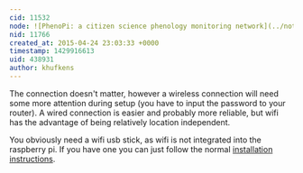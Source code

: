 ```yaml
---
cid: 11532
node: ![PhenoPi: a citizen science phenology monitoring network](../notes/khufkens/04-24-2015/phenopi-a-citizen-science-phenology-monitoring-network)
nid: 11766
created_at: 2015-04-24 23:03:33 +0000
timestamp: 1429916613
uid: 438931
author: khufkens
---
```


The connection doesn't matter, however a wireless connection will need some more attention during setup (you have to input the password to your router). A wired connection is easier and probably more reliable, but wifi has the advantage of being relatively location independent.

You obviously need a wifi usb stick, as wifi is not integrated into the raspberry pi. If you have one you can just follow the normal [installation instructions](https://www.raspberrypi.org/documentation/configuration/wireless/).